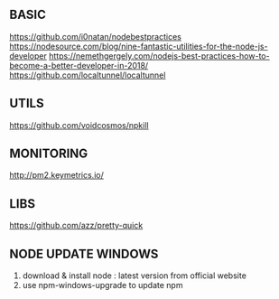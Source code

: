 
## BASIC
https://github.com/i0natan/nodebestpractices
https://nodesource.com/blog/nine-fantastic-utilities-for-the-node-js-developer
https://nemethgergely.com/nodejs-best-practices-how-to-become-a-better-developer-in-2018/
https://github.com/localtunnel/localtunnel

## UTILS
https://github.com/voidcosmos/npkill

## MONITORING
http://pm2.keymetrics.io/

## LIBS
https://github.com/azz/pretty-quick

## NODE UPDATE WINDOWS

1. download & install node : latest version from official website
2. use npm-windows-upgrade to update npm

